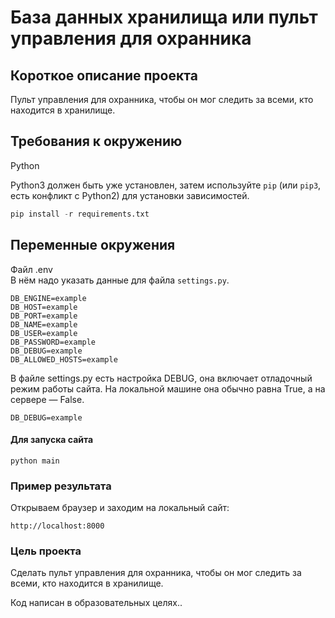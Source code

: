# База данных хранилища или пульт управления для охранника

## Короткое описание проекта

Пульт управления для охранника, чтобы он мог следить за всеми, кто находится в хранилище.


## Требования к окружению
Python

Python3 должен быть уже установлен,
затем используйте `pip` (или `pip3`, есть конфликт с Python2) для установки зависимостей.
```python
pip install -r requirements.txt
```
## Переменные окружения
Файл .env      
В нём надо указать данные для файла `settings.py`.
```
DB_ENGINE=example
DB_HOST=example
DB_PORT=example
DB_NAME=example
DB_USER=example
DB_PASSWORD=example
DB_DEBUG=example
DB_ALLOWED_HOSTS=example
```
В файле settings.py есть настройка DEBUG, она включает отладочный режим работы сайта. На локальной машине она обычно равна True, а на сервере — False.
```
DB_DEBUG=example
```
#### Для запуска сайта
```
python main
```

### Пример результата

Открываем браузер и заходим на локальный сайт:
```
http://localhost:8000
```


### Цель проекта
Cделать пульт управления для охранника, чтобы он мог следить за всеми, кто находится в хранилище.

Код написан в образовательных целях..
